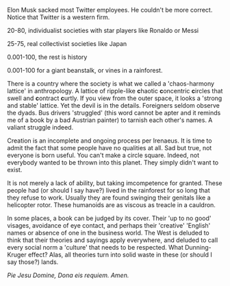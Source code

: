 Elon Musk sacked most Twitter employees. He couldn't be more correct. Notice that Twitter is a western firm.

20-80, individualist societies with star players like Ronaldo or Messi

25-75, real collectivist societies like Japan

0.001-100, the rest is history

0.001-100 for a giant beanstalk, or vines in a rainforest.

There is a country where the society is what we called a 'chaos-harmony lattice' in anthropology. A lattice of ripple-like **c**haotic **c**oncentric **c**ircles that swell and **c**ontract **c**urtly. If you view from the outer space, it looks a 'strong and stable' lattice. Yet the devil is in the details. Foreigners seldom observe the dyads. Bus drivers 'struggled' (this word cannot be apter and it reminds me of a book by a bad Austrian painter) to tarnish each other's names. A valiant struggle indeed.

Creation is an incomplete and ongoing process per Irenaeus. It is time to admit the fact that some people have no qualities at all. Sad but true, not everyone is born useful. You can't make a circle square. Indeed, not everybody wanted to be thrown into this planet. They simply didn't want to exist.

It is not merely a lack of ability, but taking imcompetence for granted. These people had (or should I say have?) lived in the rainforest for so long that they refuse to work. Usually they are found swinging their genitals like a helicopter rotor. These humanoids are as viscous as treacle in a cauldron.

In some places, a book can be judged by its cover. Their 'up to no good' visages, avoidance of eye contact, and perhaps their 'creative' 'English' names or absence of one in the business world. The West is deluded to think that their theories and sayings apply everywhere, and deluded to call every social norm a 'culture' that needs to be respected. What Dunning-Kruger effect? Alas, all theories turn into solid waste in these (or should I say those?) lands.

*Pie Jesu Domine, Dona eis requiem. Amen.*

<!-- In some places, the 'literati' read everything literally. -->
